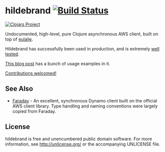 # hildebrand [![Build Status](https://travis-ci.org/nervous-systems/hildebrand.svg?branch=master)](https://travis-ci.org/nervous-systems/hildebrand)

[![Clojars Project](http://clojars.org/io.nervous/hildebrand/latest-version.svg)](http://clojars.org/io.nervous/hildebrand)

Undocumented, high-level, pure Clojure asynchronous AWS client, built on top of [eulalie](https://github.com/nervous-systems/eulalie).

Hildebrand has successfully been used in production, and is extremely [well tested](https://github.com/nervous-systems/hildebrand/blob/master/test/hildebrand_test.clj).

[This blog post]( https://nervous.io/clojure/aws/dynamo/hildebrand/2015/06/08/hildebrand/) has a bunch of usage examples in it.

[Contributions welcomed!](https://github.com/nervous-systems/hildebrand/issues)

## See Also
 * [Faraday](https://github.com/ptaoussanis/faraday) - An excellent, synchronous Dynamo client built on the official AWS client library.  Type handling and naming conventions were largely copied from Faraday.

## License

hildebrand is free and unencumbered public domain software. For more
information, see http://unlicense.org/ or the accompanying UNLICENSE
file.
